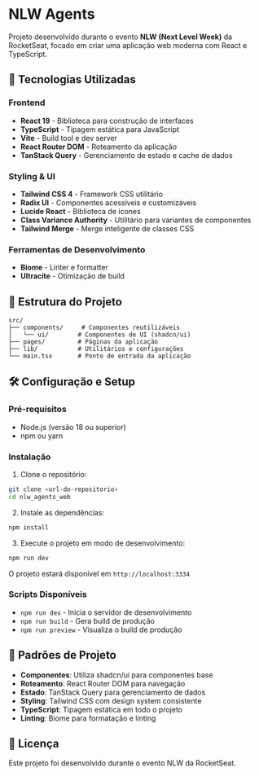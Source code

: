 # NLW Agents

Projeto desenvolvido durante o evento **NLW (Next Level Week)** da RocketSeat, focado em criar uma aplicação web moderna com React e TypeScript.

## 🚀 Tecnologias Utilizadas

### Frontend
- **React 19** - Biblioteca para construção de interfaces
- **TypeScript** - Tipagem estática para JavaScript
- **Vite** - Build tool e dev server
- **React Router DOM** - Roteamento da aplicação
- **TanStack Query** - Gerenciamento de estado e cache de dados

### Styling & UI
- **Tailwind CSS 4** - Framework CSS utilitário
- **Radix UI** - Componentes acessíveis e customizáveis
- **Lucide React** - Biblioteca de ícones
- **Class Variance Authority** - Utilitário para variantes de componentes
- **Tailwind Merge** - Merge inteligente de classes CSS

### Ferramentas de Desenvolvimento
- **Biome** - Linter e formatter
- **Ultracite** - Otimização de build

## 📁 Estrutura do Projeto

```
src/
├── components/     # Componentes reutilizáveis
│   └── ui/        # Componentes de UI (shadcn/ui)
├── pages/         # Páginas da aplicação
├── lib/           # Utilitários e configurações
└── main.tsx       # Ponto de entrada da aplicação
```

## 🛠️ Configuração e Setup

### Pré-requisitos
- Node.js (versão 18 ou superior)
- npm ou yarn

### Instalação

1. Clone o repositório:
```bash
git clone <url-do-repositorio>
cd nlw_agents_web
```

2. Instale as dependências:
```bash
npm install
```

3. Execute o projeto em modo de desenvolvimento:
```bash
npm run dev
```

O projeto estará disponível em `http://localhost:3334`

### Scripts Disponíveis

- `npm run dev` - Inicia o servidor de desenvolvimento
- `npm run build` - Gera build de produção
- `npm run preview` - Visualiza o build de produção

## 🎨 Padrões de Projeto

- **Componentes**: Utiliza shadcn/ui para componentes base
- **Roteamento**: React Router DOM para navegação
- **Estado**: TanStack Query para gerenciamento de dados
- **Styling**: Tailwind CSS com design system consistente
- **TypeScript**: Tipagem estática em todo o projeto
- **Linting**: Biome para formatação e linting

## 📝 Licença

Este projeto foi desenvolvido durante o evento NLW da RocketSeat.